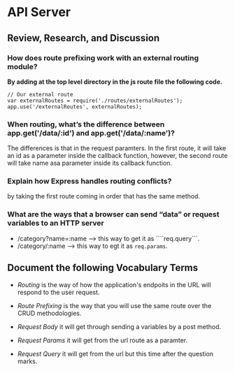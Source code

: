 # API Server

## Review, Research, and Discussion

### How does route prefixing work with an external routing module?

**By adding at the top level directory in the js route file the following code.**
```
// Our external route
var externalRoutes = require('./routes/externalRoutes');
app.use('/externalRoutes', externalRoutes);
```

### When routing, what’s the difference between app.get('/data/:id') and app.get('/data/:name')?
The differences is that in the request paramters. In the first route, it will take an id as a parameter inside the callback function, however, the second route will take name asa parameter inside its callback function.

### Explain how Express handles routing conflicts?
by taking the first route coming in order that has the same method.

### What are the ways that a browser can send “data” or request variables to an HTTP server
- /category?name=:name --> this way to get it as ````req.query```.
- /category/:name --> this way to egt it as ```req.params```.

## Document the following Vocabulary Terms

- _Routing_ is the way of how the application's endpoits in the URL will respond to the user request.

- _Route Prefixing_ is the way that you will use the same route over the CRUD methodologies.

- _Request Body_ it will get through sending a variables by a post method.

- _Request Params_ it will get from the url route as a paramter.

- _Request Query_ it will get from the url but this time after the question marks.